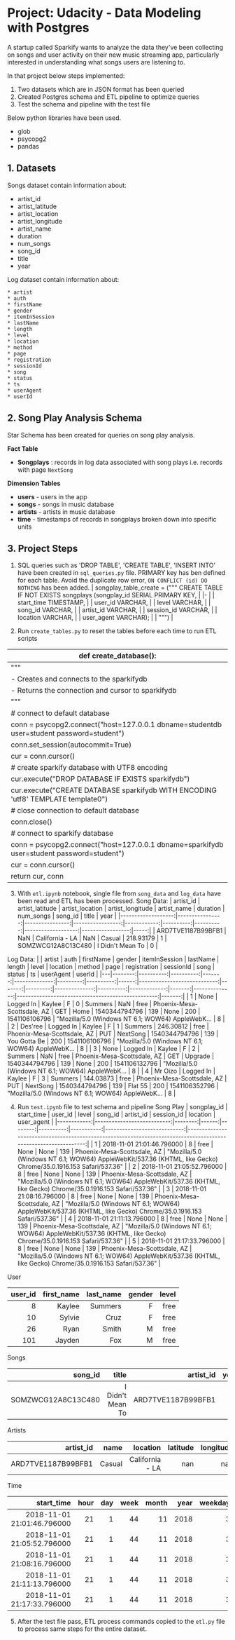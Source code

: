 # Project: Udacity - Data Modeling with Postgres 

A startup called Sparkify wants to analyze the data they've been collecting on songs and user activity on their new music streaming app, particularly interested in understanding what songs users are listening to. 

In that project below steps implemented:

1. Two datasets which are in JSON format has been queried
2. Created Postgres schema and ETL pipeline to optimize queries
3. Test the schema and pipeline with the test file


Below python libraries have been used.

* glob
* psycopg2
* pandas 

## 1. Datasets

Songs dataset contain information about:
   * artist_id
   * artist_latitude
   * artist_location
   * artist_longitude
   * artist_name
   * duration
   * num_songs
   * song_id
   * title
   * year

Log dataset contain information about:

    * artist
    * auth
    * firstName
    * gender
    * itemInSession
    * lastName
    * length
    * level
    * location
    * method
    * page
    * registration
    * sessionId
    * song
    * status
    * ts
    * userAgent
    * userId

## 2. Song Play Analysis Schema

Star Schema has been created for queries on song play analysis.

 **Fact Table** 
 
 - **Songplays** : records in log data associated with song plays i.e. records with page `NextSong`
 
**Dimension Tables** 

- **users** - users in the app
- **songs** - songs in music database
- **artists** - artists in music database
- **time** - timestamps of records in songplays broken down into specific units


## 3. Project Steps

1. SQL queries such as 'DROP TABLE', 'CREATE TABLE', 'INSERT INTO' have been created in `sql_queries.py` file. PRIMARY key has ben defined for each table. Avoid the duplicate row error, `ON CONFLICT (id) DO NOTHING` has been added. 
| songplay_table_create = (""" CREATE TABLE IF NOT EXISTS songplays (songplay_id SERIAL PRIMARY KEY, 	|
|-	|
| start_time TIMESTAMP, 	|
| user_id VARCHAR, 	|
| level VARCHAR, 	|
| song_id VARCHAR, 	|
| artist_id VARCHAR, 	|
| session_id VARCHAR, 	|
| location VARCHAR, 	|
| user_agent VARCHAR); 	|
| """) 	|

2. Run `create_tables.py` to reset the tables before each time to run ETL scripts

| def create_database():                                                                    |
|-------------------------------------------------------------------------------------------|
| """                                                                                       |
| - Creates and connects to the sparkifydb                                                  |
| - Returns the connection and cursor to sparkifydb                                         |
| """                                                                                       |
| # connect to default database                                                             |
| conn = psycopg2.connect("host=127.0.0.1 dbname=studentdb user=student password=student")  |
| conn.set_session(autocommit=True)                                                         |
| cur = conn.cursor()                                                                       |
| # create sparkify database with UTF8 encoding                                             |
| cur.execute("DROP DATABASE IF EXISTS sparkifydb")                                         |
| cur.execute("CREATE DATABASE sparkifydb WITH ENCODING 'utf8' TEMPLATE template0")         |
| # close connection to default database                                                    |
| conn.close()                                                                              |
| # connect to sparkify database                                                            |
| conn = psycopg2.connect("host=127.0.0.1 dbname=sparkifydb user=student password=student") |
| cur = conn.cursor()                                                                       |
| return cur, conn                                                                          |


3. With `etl.ipynb` notebook, single file from `song_data` and `log_data` have been read and ETL has been processed. 
Song Data:
|          artist_id | artist_latitude | artist_location | artist_longitude | artist_name |  duration | num_songs |            song_id |            title | year |
|-------------------:|----------------:|----------------:|-----------------:|------------:|----------:|----------:|-------------------:|-----------------:|-----:|
| ARD7TVE1187B99BFB1 |             NaN | California - LA |              NaN |      Casual | 218.93179 |         1 | SOMZWCG12A8C13C480 | I Didn't Mean To |    0 |

Log Data:
|   |  artist |      auth | firstName | gender | itemInSession | lastName |    length | level |                    location | method |     page |  registration | sessionId |         song | status |            ts |                                         userAgent | userId |
|---|--------:|----------:|----------:|-------:|--------------:|---------:|----------:|------:|----------------------------:|-------:|---------:|--------------:|----------:|-------------:|-------:|--------------:|--------------------------------------------------:|-------:|
| 1 |    None | Logged In |    Kaylee |      F |             0 |  Summers |       NaN |  free | Phoenix-Mesa-Scottsdale, AZ |    GET |     Home | 1540344794796 |       139 |         None |    200 | 1541106106796 | "Mozilla/5.0 (Windows NT 6.1; WOW64) AppleWebK... |      8 |
| 2 | Des'ree | Logged In |    Kaylee |      F |             1 |  Summers | 246.30812 |  free | Phoenix-Mesa-Scottsdale, AZ |    PUT | NextSong | 1540344794796 |       139 | You Gotta Be |    200 | 1541106106796 | "Mozilla/5.0 (Windows NT 6.1; WOW64) AppleWebK... |      8 |
| 3 |    None | Logged In |    Kaylee |      F |             2 |  Summers |       NaN |  free | Phoenix-Mesa-Scottsdale, AZ |    GET |  Upgrade | 1540344794796 |       139 |         None |    200 | 1541106132796 | "Mozilla/5.0 (Windows NT 6.1; WOW64) AppleWebK... |      8 |
| 4 | Mr Oizo | Logged In |    Kaylee |      F |             3 |  Summers | 144.03873 |  free | Phoenix-Mesa-Scottsdale, AZ |    PUT | NextSong | 1540344794796 |       139 |      Flat 55 |    200 | 1541106352796 | "Mozilla/5.0 (Windows NT 6.1; WOW64) AppleWebK... |      8 |

4. Run `test.ipynb` file to test schema and pipeline
Song Play
| songplay_id |                 start_time | user_id | level | song_id | artist_id | session_id |                    location |                                                                                                      user_agent |
|------------:|---------------------------:|--------:|------:|--------:|----------:|-----------:|----------------------------:|----------------------------------------------------------------------------------------------------------------:|
|           1 | 2018-11-01 21:01:46.796000 |       8 |  free |    None |      None |        139 | Phoenix-Mesa-Scottsdale, AZ | "Mozilla/5.0 (Windows NT 6.1; WOW64) AppleWebKit/537.36 (KHTML, like Gecko) Chrome/35.0.1916.153 Safari/537.36" |
|           2 | 2018-11-01 21:05:52.796000 |       8 |  free |    None |      None |        139 | Phoenix-Mesa-Scottsdale, AZ | "Mozilla/5.0 (Windows NT 6.1; WOW64) AppleWebKit/537.36 (KHTML, like Gecko) Chrome/35.0.1916.153 Safari/537.36" |
|           3 | 2018-11-01 21:08:16.796000 |       8 |  free |    None |      None |        139 | Phoenix-Mesa-Scottsdale, AZ | "Mozilla/5.0 (Windows NT 6.1; WOW64) AppleWebKit/537.36 (KHTML, like Gecko) Chrome/35.0.1916.153 Safari/537.36" |
|           4 | 2018-11-01 21:11:13.796000 |       8 |  free |    None |      None |        139 | Phoenix-Mesa-Scottsdale, AZ | "Mozilla/5.0 (Windows NT 6.1; WOW64) AppleWebKit/537.36 (KHTML, like Gecko) Chrome/35.0.1916.153 Safari/537.36" |
|           5 | 2018-11-01 21:17:33.796000 |       8 |  free |    None |      None |        139 | Phoenix-Mesa-Scottsdale, AZ | "Mozilla/5.0 (Windows NT 6.1; WOW64) AppleWebKit/537.36 (KHTML, like Gecko) Chrome/35.0.1916.153 Safari/537.36" |

User

| user_id | first_name | last_name | gender | level |
|--------:|-----------:|----------:|-------:|------:|
|       8 |     Kaylee |   Summers |      F |  free |
|      10 |     Sylvie |      Cruz |      F |  free |
|      26 |       Ryan |     Smith |      M |  free |
|     101 |     Jayden |       Fox |      M |  free |

Songs

|            song_id |            title |          artist_id | year |  duration |
|-------------------:|-----------------:|-------------------:|-----:|----------:|
| SOMZWCG12A8C13C480 | I Didn't Mean To | ARD7TVE1187B99BFB1 |    0 | 218.93179 |

Artists

|          artist_id |   name |        location | latitude | longitude |
|-------------------:|-------:|----------------:|---------:|----------:|
| ARD7TVE1187B99BFB1 | Casual | California - LA |      nan |       nan |

Time

|                 start_time | hour | day | week | month | year | weekday |
|---------------------------:|-----:|----:|-----:|------:|-----:|--------:|
| 2018-11-01 21:01:46.796000 |   21 |   1 |   44 |    11 | 2018 |       3 |
| 2018-11-01 21:05:52.796000 |   21 |   1 |   44 |    11 | 2018 |       3 |
| 2018-11-01 21:08:16.796000 |   21 |   1 |   44 |    11 | 2018 |       3 |
| 2018-11-01 21:11:13.796000 |   21 |   1 |   44 |    11 | 2018 |       3 |
| 2018-11-01 21:17:33.796000 |   21 |   1 |   44 |    11 | 2018 |       3 |

5. After the test file pass, ETL process commands copied to the `etl.py` file to process same steps for the entire dataset. 
